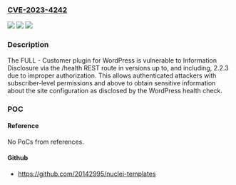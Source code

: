 ### [CVE-2023-4242](https://cve.mitre.org/cgi-bin/cvename.cgi?name=CVE-2023-4242)
![](https://img.shields.io/static/v1?label=Product&message=FULL%20%E2%80%93%20Customer&color=blue)
![](https://img.shields.io/static/v1?label=Version&message=*%3C%3D%202.2.3%20&color=brighgreen)
![](https://img.shields.io/static/v1?label=Vulnerability&message=CWE-287%20Improper%20Authentication&color=brighgreen)

### Description

The FULL - Customer plugin for WordPress is vulnerable to Information Disclosure via the /health REST route in versions up to, and including, 2.2.3 due to improper authorization. This allows authenticated attackers with subscriber-level permissions and above to obtain sensitive information about the site configuration as disclosed by the WordPress health check.

### POC

#### Reference
No PoCs from references.

#### Github
- https://github.com/20142995/nuclei-templates

